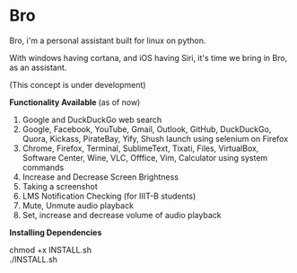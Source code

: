 # Bro
Bro, i'm a personal assistant built for linux on python.

With windows having cortana, and iOS having Siri, it's time we bring in Bro, as an assistant.

(This concept is under development)

<b> Functionality Available </b> (as of now)

1. Google and DuckDuckGo web search
2. Google, Facebook, YouTube, Gmail, Outlook, GitHub, DuckDuckGo, Quora, Kickass, PirateBay, Yify, Shush launch using selenium on Firefox
3. Chrome, Firefox, Terminal, SublimeText, Tixati, Files, VirtualBox, Software Center, Wine, VLC, Offfice, Vim, Calculator using system commands
4. Increase and Decrease Screen Brightness
5. Taking a screenshot
6. LMS Notification Checking (for IIIT-B students)
7. Mute, Unmute audio playback
8. Set, increase and decrease volume of audio playback

<b> Installing Dependencies </b>
<p>
chmod +x INSTALL.sh </br> 
./INSTALL.sh </br>
</p>
